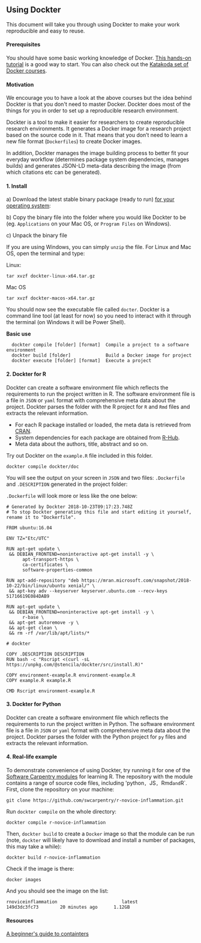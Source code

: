 ## Using Dockter

This document will take you through using Dockter to make your work reproducible and easy to reuse.

#### Prerequisites

You should have some basic working knowledge of Docker. [This hands-on tutorial](https://ome.github.io/training-docker/) is a good way to start. You can also
check out the [Katakoda set of Docker courses](https://www.katacoda.com/courses/docker).

#### Motivation

We encourage you to have a look at the above courses but the idea behind Dockter is that you don't need to master Docker. Dockter does most of the things for you
in order to set up a reproducible research environment.

Dockter is a tool to make it easier for researchers to create reproducible research environments. It generates a Docker image for a research project based on the source code in it. That means that you don’t need to learn a new file format (`Dockerfiles`) to create Docker images.

In addition, Dockter manages the image building process to better fit your everyday workflow (determines package system dependencies, manages builds) and generates JSON-LD meta-data describing the image (from which citations etc can be generated).

#### 1. Install

a) Download the latest stable binary package (ready to run) [for your operating system](https://github.com/stencila/dockter/releases):

b) Copy the binary file into the folder where you would like Dockter to be (eg. `Applications` on your Mac OS, or `Program Files` on Windows). 

c) Unpack the binary file

If you are using Windows, you can simply `unzip` the file. For Linux and Mac OS, open the terminal and type:

Linux:
```
tar xvzf dockter-linux-x64.tar.gz
```

Mac OS
```
tar xvzf dockter-macos-x64.tar.gz
```

You should now see the executable file called `docter`. Dockter is a command line tool (at least for now) so you need to interact with it through the terminal
(on Windows it will be Power Shell). 

**Basic use**

```
  dockter compile [folder] [format]  Compile a project to a software environment
  dockter build [folder]             Build a Docker image for project
  dockter execute [folder] [format]  Execute a project
```


#### 2. Dockter for R

Dockter can create a software environment file which reflects the requirements to run the project written in R.
The software environment file is a file in `JSON` or `yaml` format with comprehensive meta data about the project.
Dockter parses the folder with the R project for `R` and `Rmd` files and extracts the relevant information.

 * For each R package installed or loaded, the meta data is retrieved from [CRAN](http://crandb.r-pkg.org).
 * System dependencies for each package are obtained from [R-Hub](https://sysreqs.r-hub.io/pkg/xml2).
 * Meta data about the authors, title, abstract and so on.

Try out Dockter on the `example.R` file included in this folder. 

```
dockter compile dockter/doc 
```

You will see the output on your screen in `JSON` and two files: `.Dockerfile` and `.DESCRIPTION` generated in the project folder:

`.Dockerfile` will look more or less like the one below:

```
# Generated by Dockter 2018-10-23T09:17:23.748Z
# To stop Dockter generating this file and start editing it yourself, rename it to "Dockerfile".

FROM ubuntu:16.04

ENV TZ="Etc/UTC"

RUN apt-get update \
 && DEBIAN_FRONTEND=noninteractive apt-get install -y \
      apt-transport-https \
      ca-certificates \
      software-properties-common

RUN apt-add-repository "deb https://mran.microsoft.com/snapshot/2018-10-22/bin/linux/ubuntu xenial/" \
 && apt-key adv --keyserver keyserver.ubuntu.com --recv-keys 51716619E084DAB9

RUN apt-get update \
 && DEBIAN_FRONTEND=noninteractive apt-get install -y \
      r-base \
 && apt-get autoremove -y \
 && apt-get clean \
 && rm -rf /var/lib/apt/lists/*

# dockter

COPY .DESCRIPTION DESCRIPTION
RUN bash -c "Rscript <(curl -sL https://unpkg.com/@stencila/dockter/src/install.R)"

COPY environment-example.R environment-example.R
COPY example.R example.R

CMD Rscript environment-example.R
```
#### 3. Dockter for Python

Dockter can create a software environment file which reflects the requirements to run the project written in Python.
The software environment file is a file in `JSON` or `yaml` format with comprehensive meta data about the project.
Dockter parses the folder with the Python project for `py` files and extracts the relevant information.

#### 4. Real-life example

To demonstrate convenience of using Dockter, try running it for one of the [Software Carpentry modules](https://github.com/swcarpentry/r-novice-inflammation)
for learning R. The repository with the module contains a range of source code files, including 'python`, `JS`, `Rmd` and `R`. 
First, clone the repository on your machine:

```
git clone https://github.com/swcarpentry/r-novice-inflammation.git
```

Run `dockter compile` on the whole directory:

```
dockter compile r-novice-inflammation
```

Then, `dockter build` to create a `Docker` image so that the module can be run (note, `dockter` will likely have to download and install a number
of packages, this may take a while):

```
dockter build r-novice-inflammation
```

Check if the image is there:

```
docker images
```

And you should see the image on the list:

```                                 TAG                 IMAGE ID            CREATED             SIZE
rnoviceinflammation                        latest              149d3dc3fc73        20 minutes ago      1.12GB
```

#### Resources

[A beginner's guide to containters](https://medium.freecodecamp.org/a-beginner-friendly-introduction-to-containers-vms-and-docker-79a9e3e119b)


